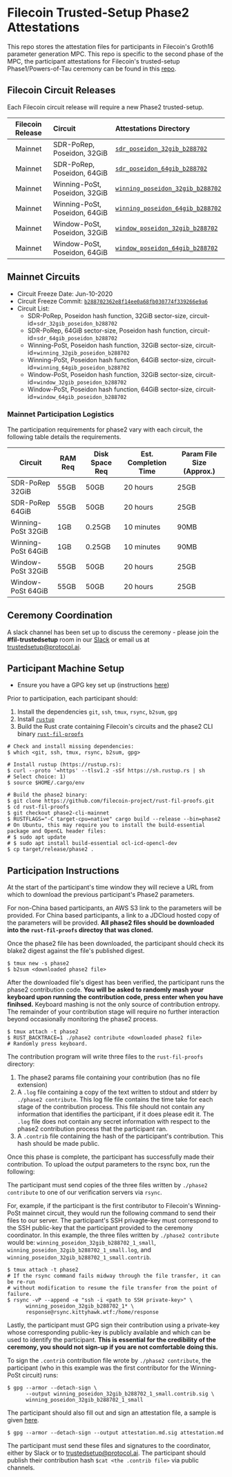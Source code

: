 # Filecoin Trusted-Setup Phase2 Attestations

This repo stores the attestation files for participants in Filecoin's Groth16 parameter generation MPC. This repo is specific to the second phase of the MPC, the participant attestations for Filecoin's trusted-setup Phase1/Powers-of-Tau ceremony can be found in this [repo](https://github.com/arielgabizon/perpetualpowersoftau).

## Filecoin Circuit Releases

Each Filecoin circuit release will require a new Phase2 trusted-setup.

| Filecoin Release | Circuit | Attestations Directory |
| :--------------: | :------ | :--------------------- |
| Mainnet | SDR-PoRep, Poseidon, 32GiB | [`sdr_poseidon_32gib_b288702`](/sdr_poseidon_32gib_b288702)
| Mainnet | SDR-PoRep, Poseidon, 64GiB | [`sdr_poseidon_64gib_b288702`](/sdr_poseidon_64gib_b288702)
| Mainnet | Winning-PoSt, Poseidon, 32GiB | [`winning_poseidon_32gib_b288702`](/winning_poseidon_32gib_b288702)
| Mainnet | Winning-PoSt, Poseidon, 64GiB | [`winning_poseidon_64gib_b288702`](/winning_poseidon_64gib_b288702)
| Mainnet | Window-PoSt, Poseidon, 32GiB | [`window_poseidon_32gib_b288702`](/window_poseidon_32gib_b288702)
| Mainnet | Window-PoSt, Poseidon, 64GiB | [`window_poseidon_64gib_b288702`](/window_poseidon_64gib_b288702)

## Mainnet Circuits

* Circuit Freeze Date: Jun-10-2020
* Circuit Freeze Commit: [`b288702362e8f14ee0a68fb030774f339266e9a6`](https://github.com/filecoin-project/rust-fil-proofs/tree/b288702362e8f14ee0a68fb030774f339266e9a6)
* Circuit List:
    * SDR-PoRep, Poseidon hash function, 32GiB sector-size, circuit-id=`sdr_32gib_poseidon_b288702`
    * SDR-PoRep, 64GiB sector-size, Poseidon hash function, circuit-id=`sdr_64gib_poseidon_b288702`
    * Winning-PoSt, Poseidon hash function, 32GiB sector-size, circuit-id=`winning_32gib_poseidon_b288702`
    * Winning-PoSt, Poseidon hash function, 64GiB sector-size, circuit-id=`winning_64gib_poseidon_b288702`
    * Window-PoSt, Poseidon hash function, 32GiB sector-size, circuit-id=`window_32gib_poseidon_b288702`
    * Window-PoSt, Poseidon hash function, 64GiB sector-size, circuit-id=`window_64gib_poseidon_b288702`

### Mainnet Participation Logistics

The participation requirements for phase2 vary with each circuit, the following table details the
requirements.

| Circuit            | RAM Req | Disk Space Req | Est. Completion Time | Param File Size (Approx.) |
| ------------------ |---------|----------------|----------------------| --------------------------|
| SDR-PoRep 32GiB    | 55GB    | 50GB           | 20 hours             | 25GB |
| SDR-PoRep 64GiB    | 55GB    | 50GB           | 20 hours             | 25GB |
| Winning-PoSt 32GiB | 1GB     | 0.25GB         | 10 minutes           | 90MB |
| Winning-PoSt 64GiB | 1GB     | 0.25GB         | 10 minutes           | 90MB |
| Window-PoSt 32GiB  | 55GB    | 50GB           | 20 hours             | 25GB |
| Window-PoSt 64GiB  | 55GB    | 50GB           | 20 hours             | 25GB |

## Ceremony Coordination

A slack channel has been set up to discuss the ceremony - please join the **#fil-trustedsetup** room in our [Slack](https://join.slack.com/t/filecoinproject/shared_invite/zt-dj58b7fq-weyaTEvjHoYF_ENkQHR6Ig) or email us at trustedsetup@protocol.ai.

## Participant Machine Setup

* Ensure you have a GPG key set up (instructions [here](https://help.github.com/en/github/authenticating-to-github/generating-a-new-gpg-key))

Prior to participation, each participant should:
1. Install the dependencies `git`, `ssh`, `tmux`, `rsync`, `b2sum`, `gpg`
2. Install [`rustup`](https://rustup.rs)
3. Build the Rust crate containing Filecoin's circuits and the phase2 CLI binary [`rust-fil-proofs`](https://github.com/filecoin-project/rust-fil-proofs)

```
# Check and install missing dependencies:
$ which <git, ssh, tmux, rsync, b2sum, gpg>

# Install rustup (https://rustup.rs):
$ curl --proto '=https' --tlsv1.2 -sSf https://sh.rustup.rs | sh
# Select choice: 1)
$ source $HOME/.cargo/env

# Build the phase2 binary:
$ git clone https://github.com/filecoin-project/rust-fil-proofs.git
$ cd rust-fil-proofs
$ git checkout phase2-cli-mainnet
$ RUSTFLAGS="-C target-cpu=native" cargo build --release --bin=phase2
# On Ubuntu, this may require you to install the build-essential package and OpenCL header files:
# $ sudo apt update
# $ sudo apt install build-essential ocl-icd-opencl-dev
$ cp target/release/phase2 .
```

## Participation Instructions

At the start of the participant's time window they will recieve a URL from which to download the previous participant's Phase2 parameters. 

For non-China based participants, an AWS S3 link to the parameters will be provided. For China based participants, a link to a JDCloud hosted copy of the parameters will be provided. **All phase2 files should be downloaded into the `rust-fil-proofs` directoy that was cloned.**

Once the phase2 file has been downloaded, the participant should check its blake2 digest against the file's published digest.

```
$ tmux new -s phase2
$ b2sum <downloaded phase2 file>
```

After the downloaded file's digest has been verified, the participant runs the phase2 contribution code. **You will be asked to randomly mash your keyboard upon running the contribution code, press enter when you have finihsed.** Keyboard mashing is not the only source of contribution entropy. The remainder of your contribution stage will require no further interaction beyond occasionally monitoring the phase2 process.

```
$ tmux attach -t phase2
$ RUST_BACKTRACE=1 ./phase2 contribute <downloaded phase2 file>
# Randomly press keyboard.
```

The contribution program will write three files to the `rust-fil-proofs` directory:
1. The phase2 params file containing your contribution (has no file extension)
2. A `.log` file containing a copy of the text written to stdout and stderr by `./phase2 contribute`. This log file file contains the time take for each stage of the contribution process. This file should not contain any information that identifies the participant, if it does please edit it. The `.log` file does not contain any secret information with respect to the phase2 contribution process that the participant ran.
3. A `.contrib` file containing the hash of the participant's contribution. This hash should be made public.

Once this phase is complete, the participant has successfully made their contribution. To upload the output parameters to the rsync box, run the following: 

The participant must send copies of the three files written by `./phase2 contribute` to one of our verification servers via `rsync`.

For, example, if the participant is the first contributor to Filecoin's Winning-PoSt mainnet circuit, they would run the following command to send their files to our server. The participant's SSH privagte-key must correspond to the SSH public-key that the participant provided to the ceremony coordinator. In this example, the three files written by `./phase2 contribute` would be: `winning_poseidon_32gib_b288702_1_small`, `winning_poseidon_32gib_b288702_1_small.log`, and
`winning_poseidon_32gib_b288702_1_small.contrib`.

```
$ tmux attach -t phase2
# If the rsync command fails midway through the file transfer, it can be re-run
# without modification to resume the file transfer from the point of failure.
$ rsync -vP --append -e "ssh -i <path to SSH private-key>" \
      winning_poseidon_32gib_b288702_1* \
      response@rsync.kittyhawk.wtf:/home/response
```

Lastly, the participant must GPG sign their contribution using a private-key whose corresponding public-key is publicly available and which can be used to identify the participant. **This is essential for the credibility of the ceremony, you should not sign-up if you are not comfortable doing this.**

To sign the `.contrib` contribution file wrote by `./phase2 contribute`, the participant (who in this example was the first contributor for the Winning-PoSt circuit) runs: 

```
$ gpg --armor --detach-sign \
      --output winning_poseidon_32gib_b288702_1_small.contrib.sig \
      winning_poseidon_32gib_b288702_1_small
```

The participant should also fill out and sign an attestation file, a sample is given [here](https://github.com/filecoin-project/phase2-attestations/blob/master/sample-attestation/0000_alice.md).

```
$ gpg --armor --detach-sign --output attestation.md.sig attestation.md
```

The participant must send these files and signatures to the coordinator, either by Slack or to [trustedsetup@protocol.ai](mailto:trustedsetup@protocol.ai). The participant should publish their contribution hash `$cat <the .contrib file>` via public channels.
